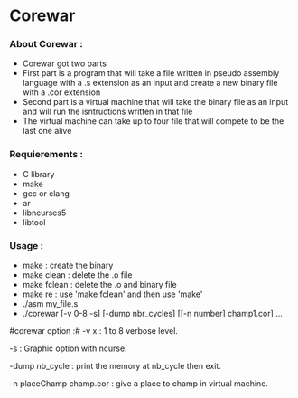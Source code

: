 # Corewar

### About Corewar :

* Corewar got two parts
* First part is a program that will take a file written in pseudo assembly language with a .s extension as an input and create a new binary file with a .cor extension
* Second part is a virtual machine that will take the binary file as an input and will run the isntructions written in that file
* The virtual machine can take up to four file that will compete to be the last one alive

### Requierements :

* C library
* make
* gcc or clang
* ar
* libncurses5
* libtool

### Usage :

* make : create the binary
* make clean : delete the .o file
* make fclean : delete the .o and binary file
* make re : use 'make fclean' and then use 'make'
* ./asm my_file.s
* ./corewar [-v 0-8 -s] [-dump nbr_cycles] [[-n number] champ1.cor] ...

#corewar option :#
  -v x : 1 to 8 verbose level.

  -s : Graphic option with ncurse.

  -dump nb_cycle : print the memory at nb_cycle then exit.

  -n placeChamp champ.cor : give a place to champ in virtual machine.
